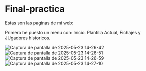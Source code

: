 # Final-practica

Estas son las paginas de mi web:

Primero he puesto un menu con: Inicio. Plantilla Actual, Fichajes y JUgadores historicos.

![Captura de pantalla de 2025-05-23 14-26-42](https://github.com/user-attachments/assets/ac3bd4bc-ac23-4bcd-8252-5db2133a31b9)
![Captura de pantalla de 2025-05-23 14-26-51](https://github.com/user-attachments/assets/ef307919-bbc0-475e-ab28-1d4926466b93)
![Captura de pantalla de 2025-05-23 14-26-59](https://github.com/user-attachments/assets/3fdeb48a-153a-4271-8eab-3dc061fd4a8d)
![Captura de pantalla de 2025-05-23 14-27-10](https://github.com/user-attachments/assets/12678755-54a9-4824-94d2-9765eff599b7)
